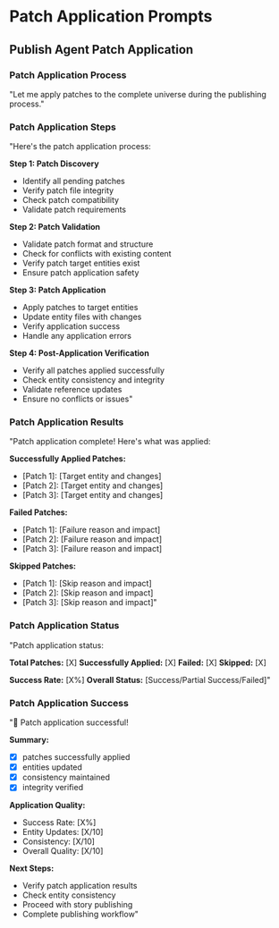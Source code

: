 # Patch Application Prompts

## Publish Agent Patch Application

### Patch Application Process
"Let me apply patches to the complete universe during the publishing process."

### Patch Application Steps
"Here's the patch application process:

**Step 1: Patch Discovery**
- Identify all pending patches
- Verify patch file integrity
- Check patch compatibility
- Validate patch requirements

**Step 2: Patch Validation**
- Validate patch format and structure
- Check for conflicts with existing content
- Verify patch target entities exist
- Ensure patch application safety

**Step 3: Patch Application**
- Apply patches to target entities
- Update entity files with changes
- Verify application success
- Handle any application errors

**Step 4: Post-Application Verification**
- Verify all patches applied successfully
- Check entity consistency and integrity
- Validate reference updates
- Ensure no conflicts or issues"

### Patch Application Results
"Patch application complete! Here's what was applied:

**Successfully Applied Patches:**
- [Patch 1]: [Target entity and changes]
- [Patch 2]: [Target entity and changes]
- [Patch 3]: [Target entity and changes]

**Failed Patches:**
- [Patch 1]: [Failure reason and impact]
- [Patch 2]: [Failure reason and impact]
- [Patch 3]: [Failure reason and impact]

**Skipped Patches:**
- [Patch 1]: [Skip reason and impact]
- [Patch 2]: [Skip reason and impact]
- [Patch 3]: [Skip reason and impact]"

### Patch Application Status
"Patch application status:

**Total Patches:** [X]
**Successfully Applied:** [X]
**Failed:** [X]
**Skipped:** [X]

**Success Rate:** [X%]
**Overall Status:** [Success/Partial Success/Failed]"

### Patch Application Success
"🔧 Patch application successful!

**Summary:**
- [X] patches successfully applied
- [X] entities updated
- [X] consistency maintained
- [X] integrity verified

**Application Quality:**
- Success Rate: [X%]
- Entity Updates: [X/10]
- Consistency: [X/10]
- Overall Quality: [X/10]

**Next Steps:**
- Verify patch application results
- Check entity consistency
- Proceed with story publishing
- Complete publishing workflow"
